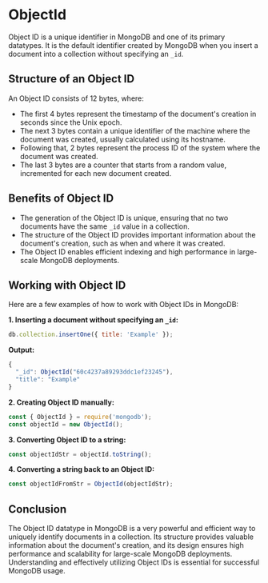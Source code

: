 # ObjectId

Object ID is a unique identifier in MongoDB and one of its primary datatypes. It is the default identifier created by MongoDB when you insert a document into a collection without specifying an `_id`.

## Structure of an Object ID

An Object ID consists of 12 bytes, where:

- The first 4 bytes represent the timestamp of the document's creation in seconds since the Unix epoch.
- The next 3 bytes contain a unique identifier of the machine where the document was created, usually calculated using its hostname.
- Following that, 2 bytes represent the process ID of the system where the document was created.
- The last 3 bytes are a counter that starts from a random value, incremented for each new document created.

## Benefits of Object ID

- The generation of the Object ID is unique, ensuring that no two documents have the same `_id` value in a collection.
- The structure of the Object ID provides important information about the document's creation, such as when and where it was created.
- The Object ID enables efficient indexing and high performance in large-scale MongoDB deployments.

## Working with Object ID

Here are a few examples of how to work with Object IDs in MongoDB:

**1. Inserting a document without specifying an `_id`:**

```javascript
db.collection.insertOne({ title: 'Example' });
```

**Output:**

```javascript
{
  "_id": ObjectId("60c4237a89293ddc1ef23245"),
  "title": "Example"
}
```

**2. Creating Object ID manually:**

```javascript
const { ObjectId } = require('mongodb');
const objectId = new ObjectId();
```

**3. Converting Object ID to a string:**

```javascript
const objectIdStr = objectId.toString();
```

**4. Converting a string back to an Object ID:**

```javascript
const objectIdFromStr = ObjectId(objectIdStr);
```

## Conclusion

The Object ID datatype in MongoDB is a very powerful and efficient way to uniquely identify documents in a collection. Its structure provides valuable information about the document's creation, and its design ensures high performance and scalability for large-scale MongoDB deployments. Understanding and effectively utilizing Object IDs is essential for successful MongoDB usage.
